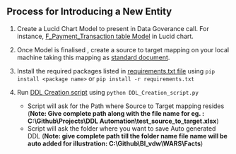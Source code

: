 ## Process for Introducing a New Entity

1. Create a Lucid Chart Model to present in Data Goverance call. For instance, [F_Payment_Transaction table Model](https://www.lucidchart.com/documents/edit/4e1f306c-b340-441f-a870-0e5d4d3e3a33/0) in Lucid chart.

2. Once Model is finalised , create a source to target mapping on your local machine taking this mapping as [standard document](https://github.com/nsingh151/Projects/blob/master/DDL%20Automation/test_source_to_target.xlsx).

3. Install the required packages listed in [requirements.txt file](https://github.com/nsingh151/Projects/blob/master/DDL%20Automation/requiremnets.txt.txt) using ``` pip install <package name> ``` or ``` pip install -r requirements.txt ```

4. Run [DDL Creation script](https://github.com/nsingh151/Projects/blob/master/DDL%20Automation/DDL_Creation_script.py)  using ``` python DDL_Creation_script.py ```
    - Script will ask for the Path where Source to Target mapping resides (**Note: Give complete path along with the file name for eg. : C:\Github\Projects\DDL Automation\test_source_to_target.xlsx**)
    - Script will ask the folder where you want to save Auto generated DDL (**Note: give complete path till the folder name file name will be auto added for illustration: C:\Github\BI_vdw\WARS\Facts**)
